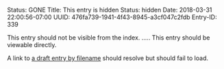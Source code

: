 Status: GONE
Title: This entry is hidden
Status: hidden
Date: 2018-03-31 22:00:56-07:00
UUID: 476fa739-1941-4f43-8945-a3cf047c2fdb
Entry-ID: 339

This entry should not be visible from the index.
.....
This entry should be viewable directly.

A link to [a draft entry by filename](draft.md) should resolve but should fail to load.